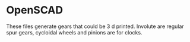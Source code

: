 # OpenSCAD
These files generate gears that could be 3 d printed. Involute are regular spur gears, cycloidal wheels and pinions are for clocks.
